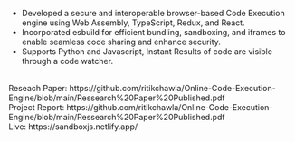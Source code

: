 - Developed a secure and interoperable browser-based Code Execution engine using Web Assembly, TypeScript, Redux, and React.
- Incorporated esbuild for efficient bundling, sandboxing, and iframes to enable seamless code sharing and enhance security.
- Supports Python and Javascript, Instant Results of code are visible through a code watcher.

<br/>
Reseach Paper: https://github.com/ritikchawla/Online-Code-Execution-Engine/blob/main/Ressearch%20Paper%20Published.pdf<br/>
Project Report: https://github.com/ritikchawla/Online-Code-Execution-Engine/blob/main/Ressearch%20Paper%20Published.pdf<br/>
Live: https://sandboxjs.netlify.app/<br/>
